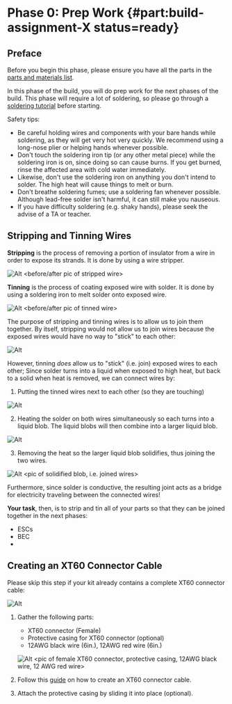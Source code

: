 # Phase 0: Prep Work {#part:build-assignment-X status=ready}

## Preface

Before you begin this phase, please ensure you have all the parts in the [parts and materials list]().

In this phase of the build, you will do prep work for the next phases of the build. This phase will require a lot of soldering, so please go through a [soldering tutorial](https://www.youtube.com/watch?v=Qps9woUGkvI) before starting.

Safety tips:
- Be careful holding wires and components with your bare hands while soldering, as they will get very hot very quickly. We recommend using a long-nose plier or helping hands whenever possible.
- Don't touch the soldering iron tip (or any other metal piece) while the soldering iron is on, since doing so can cause burns. If you get burned, rinse the affected area with cold water immediately.
- Likewise, don't use the soldering iron on anything you don't intend to solder. The high heat will cause things to melt or burn.
- Don't breathe soldering fumes; use a soldering fan whenever possible. Although lead-free solder isn't harmful, it can still make you nauseous.
- If you have difficulty soldering (e.g. shaky hands), please seek the advise of a TA or teacher.

## Stripping and Tinning Wires
**Stripping** is the process of removing a portion of insulator from a wire in order to expose its strands. It is done by using a wire stripper.

![Alt](/X.png "Title") <before/after pic of stripped wire>

**Tinning** is the process of coating exposed wire with solder. It is done by using a soldering iron to melt solder onto exposed wire.

![Alt](/X.png "Title") <before/after pic of tinned wire>

The purpose of stripping and tinning wires is to allow us to join them together. By itself, stripping would not allow us to join wires because the exposed wires would have no way to "stick" to each other:

![Alt](/X.png "Title") <pic of stripped wires trying to be joined>

However, tinning *does* allow us to "stick" (i.e. join) exposed wires to each other; Since solder turns into a liquid when exposed to high heat, but back to a solid when heat is removed, we can connect wires by:
1. Putting the tinned wires next to each other (so they are touching)

![Alt](/X.png "Title") <pic of tinned wires next to each other>
  
2. Heating the solder on both wires simultaneously so each turns into a liquid blob. The liquid blobs will then combine into a larger liquid blob.

![Alt](/X.png "Title") <pic of simultaneous melting>
  
3. Removing the heat so the larger liquid blob solidifies, thus joining the two wires.

![Alt](/X.png "Title") <pic of solidified blob, i.e. joined wires>

Furthermore, since solder is conductive, the resulting joint acts as a bridge for electricity traveling between the connected wires!

**Your task**, then, is to strip and tin all of your parts so that they can be joined together in the next phases:
- ESCs
- BEC
- 

## Creating an XT60 Connector Cable
Please skip this step if your kit already contains a complete XT60 connector cable:

![Alt](/X.png "Title") <pic of complete XT60H connector cable>

1. Gather the following parts:
    - XT60 connector (Female)
    - Protective casing for XT60 connector (optional)
    - 12AWG black wire (6in.), 12AWG red wire (6in.)
    
    ![Alt](/X.png "Title") <pic of female XT60 connector, protective casing, 12AWG black wire, 12 AWG red wire>
    
2. Follow this [guide](http://www.mindsensors.com/blog/how-to/tutorial-soldering-xt60-connectors) on how to create an XT60 connector cable.
3. Attach the protective casing by sliding it into place (optional).
